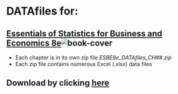 # DATAfiles for:
## [Essentials of Statistics for Business and Economics 8e](http://www.cengage.com/c/essentials-of-statistics-for-business-and-economics-8e-anderson)![book-cover](http://www.cengage.com/covers/imageServlet?image_type=LRGFC&catalog=cengage&epi=21120852341823461576248511696442515685)

* Each chapter is in its own zip file *ESBE8e_DATAfiles_CH##.zip*
* Each zip file contains numerous Excel (.xlsx) data files
## Download by clicking **[here](https://github.com/Infinite-Actuary/ESBE-8e-Datafiles/archive/master.zip)**

